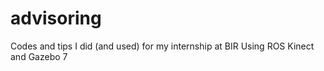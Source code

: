 # advisoring
Codes and tips I did (and used) for my internship at BIR
Using ROS Kinect and Gazebo 7
